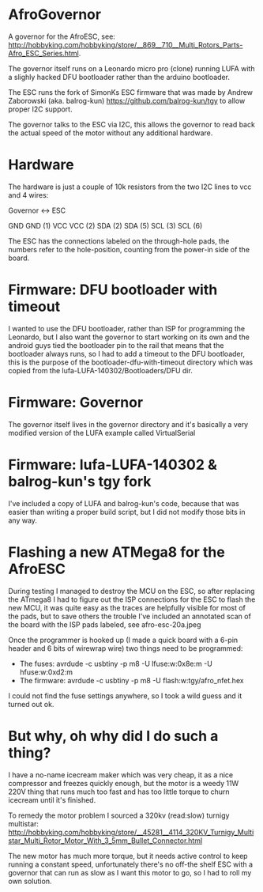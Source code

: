 AfroGovernor
============

A governor for the AfroESC, see: http://hobbyking.com/hobbyking/store/__869__710__Multi_Rotors_Parts-Afro_ESC_Series.html.

The governor itself runs on a Leonardo micro pro (clone) running LUFA with a slighly hacked DFU bootloader
rather than the arduino bootloader.

The ESC runs the fork of SimonKs ESC firmware that was made by Andrew Zaborowski (aka. balrog-kun)
https://github.com/balrog-kun/tgy to allow proper I2C support.

The governor talks to the ESC via I2C, this allows the governor to read back the actual speed of the motor
without any additional hardware.


Hardware
========

The hardware is just a couple of 10k resistors from the two I2C lines to vcc and 4 wires:

Governor    <->  ESC

GND              GND (1)
VCC              VCC (2)
SDA (2)          SDA (5)
SCL (3)          SCL (6)

The ESC has the connections labeled on the through-hole pads, the numbers refer to the hole-position, counting
from the power-in side of the board.


Firmware: DFU bootloader with timeout
=====================================

I wanted to use the DFU bootloader, rather than ISP for programming the Leonardo, but I also want the
governor to start working on its own and the android guys tied the bootloader pin to the rail that means
that the bootloader always runs, so I had to add a timeout to the DFU bootloader, this is the purpose of
the bootloader-dfu-with-timeout directory which was copied from the lufa-LUFA-140302/Bootloaders/DFU dir.


Firmware: Governor
==================

The governor itself lives in the governor directory and it's basically a very modified version of the
LUFA example called VirtualSerial


Firmware: lufa-LUFA-140302 & balrog-kun's tgy fork
==================================================

I've included a copy of LUFA and balrog-kun's code, because that was easier than writing a proper build script,
but I did not modify those bits in any way.


Flashing a new ATMega8 for the AfroESC
======================================

During testing I managed to destroy the MCU on the ESC, so after replacing the ATmega8 I had to figure out
the ISP connections for the ESC to flash the new MCU, it was quite easy as the traces are helpfully visible
for most of the pads, but to save others the trouble I've included an annotated scan of the board with the ISP
pads labeled, see afro-esc-20a.jpeg

Once the programmer is hooked up (I made a quick board with a 6-pin header and 6 bits of wirewrap wire) two
things need to be programmed:

* The fuses:    avrdude -c usbtiny -p m8 -U lfuse:w:0x8e:m -U hfuse:w:0xd2:m
* The firmware: avrdude -c usbtiny -p m8 -U flash:w:tgy/afro_nfet.hex

I could not find the fuse settings anywhere, so I took a wild guess and it turned out ok.



But why, oh why did I do such a thing?
======================================

I have a no-name icecream maker which was very cheap, it as a nice compressor and freezes quickly enough, but
the motor is a weedy 11W 220V thing that runs much too fast and has too little torque to churn icecream until
it's finished.

To remedy the motor problem I sourced a 320kv (read:slow) turnigy multistar: 
http://hobbyking.com/hobbyking/store/__45281__4114_320KV_Turnigy_Multistar_Multi_Rotor_Motor_With_3_5mm_Bullet_Connector.html

The new motor has much more torque, but it needs active control to keep running a constant speed, unfortunately
there's no off-the shelf ESC with a governor that can run as slow as I want this motor to go, so I had to roll
my own solution.